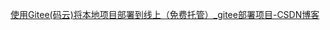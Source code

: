 [使用Gitee(码云)将本地项目部署到线上（免费托管）_gitee部署项目-CSDN博客](https://blog.csdn.net/xulihua_75/article/details/125112618)